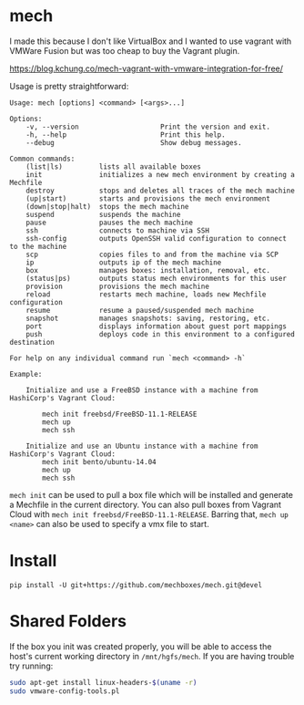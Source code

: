 # mech

I made this because I don't like VirtualBox and I wanted to use vagrant with VMWare Fusion but was too cheap to buy the Vagrant plugin.

https://blog.kchung.co/mech-vagrant-with-vmware-integration-for-free/

Usage is pretty straightforward:

```
Usage: mech [options] <command> [<args>...]

Options:
    -v, --version                    Print the version and exit.
    -h, --help                       Print this help.
    --debug                          Show debug messages.

Common commands:
    (list|ls)         lists all available boxes
    init              initializes a new mech environment by creating a Mechfile
    destroy           stops and deletes all traces of the mech machine
    (up|start)        starts and provisions the mech environment
    (down|stop|halt)  stops the mech machine
    suspend           suspends the machine
    pause             pauses the mech machine
    ssh               connects to machine via SSH
    ssh-config        outputs OpenSSH valid configuration to connect to the machine
    scp               copies files to and from the machine via SCP
    ip                outputs ip of the mech machine
    box               manages boxes: installation, removal, etc.
    (status|ps)       outputs status mech environments for this user
    provision         provisions the mech machine
    reload            restarts mech machine, loads new Mechfile configuration
    resume            resume a paused/suspended mech machine
    snapshot          manages snapshots: saving, restoring, etc.
    port              displays information about guest port mappings
    push              deploys code in this environment to a configured destination

For help on any individual command run `mech <command> -h`

Example:

    Initialize and use a FreeBSD instance with a machine from HashiCorp's Vagrant Cloud:

        mech init freebsd/FreeBSD-11.1-RELEASE
        mech up
        mech ssh

    Initialize and use an Ubuntu instance with a machine from HashiCorp's Vagrant Cloud:
        mech init bento/ubuntu-14.04
        mech up
        mech ssh

```

`mech init` can be used to pull a box file which will be installed and generate a Mechfile in the current directory. You can also pull boxes from Vagrant Cloud with `mech init freebsd/FreeBSD-11.1-RELEASE`. Barring that, `mech up <name>` can also be used to specify a vmx file to start.

# Install

`pip install -U git+https://github.com/mechboxes/mech.git@devel`

# Shared Folders

If the box you init was created properly, you will be able to access the host's current working directory in `/mnt/hgfs/mech`. If you are having trouble try running:

```bash
sudo apt-get install linux-headers-$(uname -r)
sudo vmware-config-tools.pl
```
